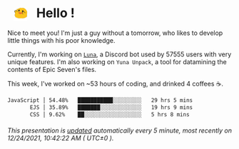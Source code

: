 <h1>   <img src="./spoink.gif" style="vertical-align:middle;" width="30px">   Hello ! </h1>

Nice to meet you! I'm just a guy without a tomorrow, who likes to develop little things with his poor knowledge.

Currently, I'm working on <a href='https://github.com/Asgarrrr/Luna'>`Luna`</a>, a Discord bot used by 57555 users with very unique features. I'm also working on `Yuna Unpack`, a tool for datamining the contents of Epic Seven's files.

This week, I've worked on ~53 hours of coding, and drinked 4 coffees ☕.

```
JavaScript │ 54.48%   ███████████░░░░░░░░░   29 hrs 5 mins
       EJS │ 35.89%   ███████░░░░░░░░░░░░░   19 hrs 9 mins
       CSS │ 9.62%    ██░░░░░░░░░░░░░░░░░░   5 hrs 8 mins
```

###### This presentation is [updated](https://github.com/Asgarrrr) automatically every 5 minute, most recently on 12/24/2021, 10:42:22 AM ( UTC±0 ).